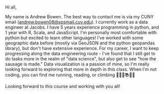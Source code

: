 Hi all,

My name is Andrew Bowen. The best way to contact me is via my CUNY email (andrew.bowen08@spsmail.cuy.edu).
I currently work as a data engineer at Jacobs. I have 5 years experience programming in python, and 1 year with R, Scala, and JavaScript. I'm personally most comfortable with python but excited to learn other languages!
I've worked with some geographic data before (mostly via GeoJSON and the python geopandas library), but don't have extensive experience.
For my career, I want to keep progressing along the data engineering route - I've found that I still get to do tasks more in the realm of "data science", but also get to see "how the sausage is made." Data visualization is a passion of mine, so I'm really looking forward to exploring that more in depth in this class. When I'm not coding, you can find me running, reading, or climbing 🏃🏼‍♂️📚🧗🏼

Looking forward to this course and working with you all!
